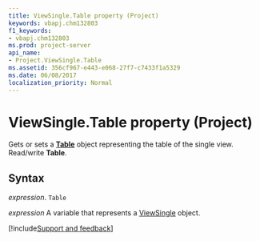 ```yaml
---
title: ViewSingle.Table property (Project)
keywords: vbapj.chm132803
f1_keywords:
- vbapj.chm132803
ms.prod: project-server
api_name:
- Project.ViewSingle.Table
ms.assetid: 356cf967-e443-e068-27f7-c7433f1a5329
ms.date: 06/08/2017
localization_priority: Normal
---
```



# ViewSingle.Table property (Project)

Gets or sets a  **[Table](Project.Table.md)** object representing the table of the single view. Read/write **Table**.


## Syntax

_expression_. `Table`

_expression_ A variable that represents a [ViewSingle](./Project.ViewSingle.md) object.

[!include[Support and feedback](~/includes/feedback-boilerplate.md)]